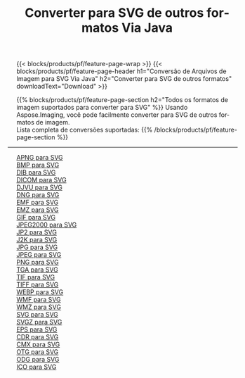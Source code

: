 ﻿---
title: Converter para SVG de outros formatos Via Java 
weight: 3920
url: /pt/java/conversion/to/svg 
lang: pt
langdirlevel: 2
locales: zh-hans,ja,it,ru,de,es,fr,nl,id,lt,pl,pt,vi,tr,ko,zh-hant,ar,hi,th,sv,cs,uk,he
description: Usando o Aspose.Imaging, você pode facilmente converter para SVG de outros formatos
---

{{< blocks/products/pf/feature-page-wrap >}}
{{< blocks/products/pf/feature-page-header h1="Conversão de Arquivos de Imagem para SVG Via Java" h2="Converter para SVG de outros formatos" downloadText="Download" >}}


{{% blocks/products/pf/feature-page-section  h2="Todos os formatos de imagem suportados para converter para SVG" %}}
Usando Aspose.Imaging, você pode facilmente converter para SVG de outros formatos de imagem.
<br/>
Lista completa de conversões suportadas:
{{% /blocks/products/pf/feature-page-section %}}
<div class="container-fluid productfamilypage bg-gray">
    <div class="convertypes bg-gray agp-content section">
        <div class="container">
		<hr style="margin-left:-20px;"/>
		<div class="row other-converters">
		    <div class='col-md-2 other-converter remove-lp remove-rp'><a href="/imaging/pt/java/conversion/apng-to-svg" >APNG para SVG</a></div>
<div class='col-md-2 other-converter remove-lp remove-rp'><a href="/imaging/pt/java/conversion/bmp-to-svg" >BMP para SVG</a></div>
<div class='col-md-2 other-converter remove-lp remove-rp'><a href="/imaging/pt/java/conversion/dib-to-svg" >DIB para SVG</a></div>
<div class='col-md-2 other-converter remove-lp remove-rp'><a href="/imaging/pt/java/conversion/dicom-to-svg" >DICOM para SVG</a></div>
<div class='col-md-2 other-converter remove-lp remove-rp'><a href="/imaging/pt/java/conversion/djvu-to-svg" >DJVU para SVG</a></div>
<div class='col-md-2 other-converter remove-lp remove-rp'><a href="/imaging/pt/java/conversion/dng-to-svg" >DNG para SVG</a></div>
<div class='col-md-2 other-converter remove-lp remove-rp'><a href="/imaging/pt/java/conversion/emf-to-svg" >EMF para SVG</a></div>
<div class='col-md-2 other-converter remove-lp remove-rp'><a href="/imaging/pt/java/conversion/emz-to-svg" >EMZ para SVG</a></div>
<div class='col-md-2 other-converter remove-lp remove-rp'><a href="/imaging/pt/java/conversion/gif-to-svg" >GIF para SVG</a></div>
<div class='col-md-2 other-converter remove-lp remove-rp'><a href="/imaging/pt/java/conversion/jpeg2000-to-svg" >JPEG2000 para SVG</a></div>
<div class='col-md-2 other-converter remove-lp remove-rp'><a href="/imaging/pt/java/conversion/jp2-to-svg" >JP2 para SVG</a></div>
<div class='col-md-2 other-converter remove-lp remove-rp'><a href="/imaging/pt/java/conversion/j2k-to-svg" >J2K para SVG</a></div>
<div class='col-md-2 other-converter remove-lp remove-rp'><a href="/imaging/pt/java/conversion/jpg-to-svg" >JPG para SVG</a></div>
<div class='col-md-2 other-converter remove-lp remove-rp'><a href="/imaging/pt/java/conversion/jpeg-to-svg" >JPEG para SVG</a></div>
<div class='col-md-2 other-converter remove-lp remove-rp'><a href="/imaging/pt/java/conversion/png-to-svg" >PNG para SVG</a></div>
<div class='col-md-2 other-converter remove-lp remove-rp'><a href="/imaging/pt/java/conversion/tga-to-svg" >TGA para SVG</a></div>
<div class='col-md-2 other-converter remove-lp remove-rp'><a href="/imaging/pt/java/conversion/tif-to-svg" >TIF para SVG</a></div>
<div class='col-md-2 other-converter remove-lp remove-rp'><a href="/imaging/pt/java/conversion/tiff-to-svg" >TIFF para SVG</a></div>
<div class='col-md-2 other-converter remove-lp remove-rp'><a href="/imaging/pt/java/conversion/webp-to-svg" >WEBP para SVG</a></div>
<div class='col-md-2 other-converter remove-lp remove-rp'><a href="/imaging/pt/java/conversion/wmf-to-svg" >WMF para SVG</a></div>
<div class='col-md-2 other-converter remove-lp remove-rp'><a href="/imaging/pt/java/conversion/wmz-to-svg" >WMZ para SVG</a></div>
<div class='col-md-2 other-converter remove-lp remove-rp'><a href="/imaging/pt/java/conversion/svg-to-svg" >SVG para SVG</a></div>
<div class='col-md-2 other-converter remove-lp remove-rp'><a href="/imaging/pt/java/conversion/svgz-to-svg" >SVGZ para SVG</a></div>
<div class='col-md-2 other-converter remove-lp remove-rp'><a href="/imaging/pt/java/conversion/eps-to-svg" >EPS para SVG</a></div>
<div class='col-md-2 other-converter remove-lp remove-rp'><a href="/imaging/pt/java/conversion/cdr-to-svg" >CDR para SVG</a></div>
<div class='col-md-2 other-converter remove-lp remove-rp'><a href="/imaging/pt/java/conversion/cmx-to-svg" >CMX para SVG</a></div>
<div class='col-md-2 other-converter remove-lp remove-rp'><a href="/imaging/pt/java/conversion/otg-to-svg" >OTG para SVG</a></div>
<div class='col-md-2 other-converter remove-lp remove-rp'><a href="/imaging/pt/java/conversion/odg-to-svg" >ODG para SVG</a></div>
<div class='col-md-2 other-converter remove-lp remove-rp'><a href="/imaging/pt/java/conversion/ico-to-svg" >ICO para SVG</a></div>
                </div>
        </div>
    </div>
</div>
<br/>

